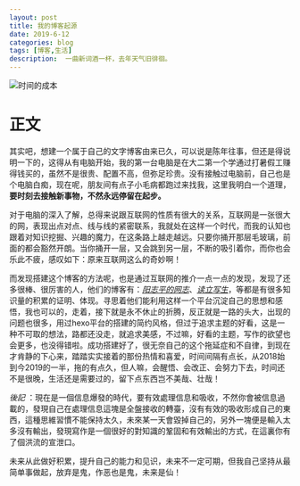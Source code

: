 ```yaml
---
layout: post
title: 我的博客起源
date: 2019-6-12
categories: blog
tags: [博客,生活]
description:  一曲新词酒一杯，去年天气旧徘徊。
---
```



![时间的成本](http://ptsip1kvn.bkt.clouddn.com/imagemichael-soledad-9vQIHXDIpl0-unsplash%20%281%29.jpg)




  # 正文






其实吧，想建一个属于自己的文字博客由来已久，可以说是陈年往事，但还是得说明一下的，这得从有电脑开始，我的第一台电脑是在大二第一个学通过打暑假工赚得钱买的，虽然不是很贵、配置不高，但弥足珍贵。没有接触过电脑前，自己也是个电脑白痴，现在呢，朋友间有点子小毛病都跑过来找我，这里我明白一个道理，**要时刻去接触新事物，不然永远停留在起步。**




对于电脑的深入了解，总得来说跟互联网的性质有很大的关系，互联网是一张很大的网，表现出点对点、线与线的紧密联系，我就处在这样一个时代，而我的认知也跟着对知识挖掘、兴趣的魔力，在这条路上越走越远。只要你捅开那层毛玻璃，前面的都会豁然开朗。当你捅开一层，又会跳到另一层，不断的吸引着你，而你也会乐此不疲，感叹如下：原来互联网这么的奇妙啊！





而发现搭建这个博客的方法呢，也是通过互联网的推介一点一点的发现，发现了还多很棒、很厉害的人，他们的博客有：[*阳志平的网志*](https://www.yangzhiping.com)、[*读立写生*](https://www.cnfeat.com)，等都是有很多知识量的积累的证明、体现。寻思着他们能利用这样一个平台沉淀自己的思想和感悟，我也可以的，走着，接下就是永不休止的折腾，反正就是一路的头大，出现的问题也很多，用过hexo平台的搭建的简约风格，但过于追求主题的好看，这是一种不可取的想法，路都还没走，就追求美感，不过嘛，好看的主题，写作的欲望也会更多，也没得错啦。成功搭建好了，很无奈自己的这个拖延症和不自律，到现在才肯静的下心来，踏踏实实接着的那份热情和喜爱，时间间隔有点长，从2018始到今2019的一半，拖的有点久，但人嘛，会醒悟、会改正、会努力下去，时间还不是很晚，生活还是需要过的，留下点东西岂不美哉、壮哉！





*後記* ：現在是一個信息爆發的時代，要有效處理信息和吸收，不然你會被信息過載的，發現自己在處理信息這塊是全盤接收的轉臺，沒有有效的吸收形成自己的東西，這種思維習慣不能保持太久，未來某一天會毀掉自己的，另外一塊便是輸入太多沒有輸出，發現寫作是一個很好的對知識的鞏固和有效輸出的方式，在這裏你有了個洪流的宣泄口。





未来从此做好积累，提升自己的能力和见识，未来不一定可期，但我自己坚持从最简单事做起，放弃是鬼，作恶也是鬼，未来是仙！

